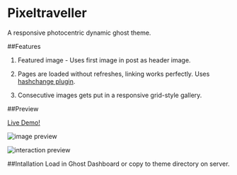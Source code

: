 Pixeltraveller
==============

A responsive photocentric dynamic ghost theme.

##Features
1. Featured image - Uses first image in post as header image.

2. Pages are loaded without refreshes, linking works perfectly. Uses [hashchange plugin](https://github.com/cowboy/jquery-hashchange).

3. Consecutive images gets put in a responsive grid-style gallery.

##Preview

[Live Demo!](http://mtbentley.us)

![image preview](http://pixelkultur.se/wp-content/uploads/2014/05/pixeltraveller.png)

![interaction preview](http://pixelkultur.se/wp-content/uploads/2014/05/pixeltraveller_interaction.gif)

##Intallation
Load in Ghost Dashboard or copy to theme directory on server.
